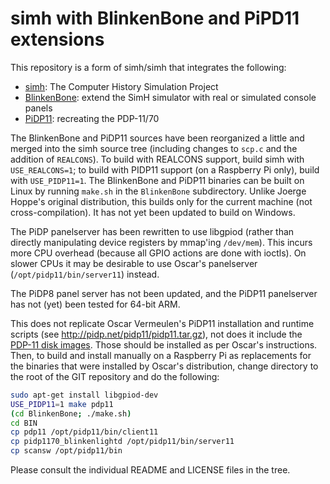 # simh with BlinkenBone and PiPD11 extensions

This repository is a form of simh/simh that integrates the following:
- [simh](https://github.com/simh/simh): The Computer History Simulation Project
- [BlinkenBone](https://github.com/j-hoppe/BlinkenBone): extend the SimH simulator with real or simulated console panels
- [PiDP11](https://obsolescence.wixsite.com/obsolescence/pidp-11): recreating the PDP-11/70

The BlinkenBone and PiDP11 sources have been reorganized a little and merged into the simh source tree (including changes to ``scp.c`` and the addition of ``REALCONS``). To build with REALCONS support, build simh with ``USE_REALCONS=1``; to build with PIDP11 support (on a Raspberry Pi only), build with ``USE_PIDP11=1``. The BlinkenBone and PiDP11 binaries can be built on Linux by running ``make.sh`` in the ``BlinkenBone`` subdirectory. Unlike Joerge Hoppe's original distribution, this builds only for the current machine (not cross-compilation). It has not yet been updated to build on Windows.

The PiDP panelserver has been rewritten to use libgpiod (rather than directly manipulating device registers by mmap'ing ``/dev/mem``). This incurs more CPU overhead (because all GPIO actions are done with ioctls). On slower CPUs it may be desirable to use Oscar's panelserver (``/opt/pidp11/bin/server11``) instead.

The PiDP8 panel server has not been updated, and the PiDP11 panelserver has not (yet) been tested for 64-bit ARM.

This does not replicate Oscar Vermeulen's PiDP11 installation and runtime scripts (see http://pidp.net/pidp11/pidp11.tar.gz), not does it include the [PDP-11 disk images](http://pidp.net/pidp11/systems.tar.gz). Those should be installed as per Oscar's instructions. Then, to build and install manually on a Raspberry Pi as replacements for the binaries that were installed by Oscar's distribution, change directory to the root of the GIT repository and do the following:
```bash
sudo apt-get install libgpiod-dev
USE_PIDP11=1 make pdp11
(cd BlinkenBone; ./make.sh)
cd BIN
cp pdp11 /opt/pidp11/bin/client11
cp pidp1170_blinkenlightd /opt/pidp11/bin/server11
cp scansw /opt/pidp11/bin
```

Please consult the individual README and LICENSE files in the tree.